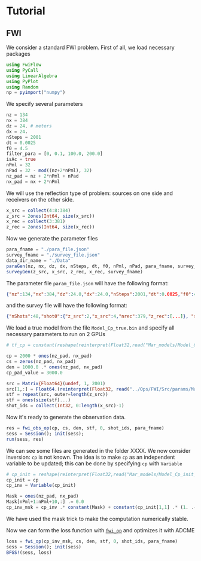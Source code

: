 # Tutorial 

## FWI

We consider a standard FWI problem. First of all, we load necessary packages
```julia
using FwiFlow
using PyCall
using LinearAlgebra
using PyPlot
using Random
np = pyimport("numpy")
```

We specify several parameters
```julia
nz = 134
nx = 384
dz = 24. # meters
dx = 24.
nSteps = 2001
dt = 0.0025
f0 = 4.5
filter_para = [0, 0.1, 100.0, 200.0]
isAc = true
nPml = 32
nPad = 32 - mod((nz+2*nPml), 32)
nz_pad = nz + 2*nPml + nPad
nx_pad = nx + 2*nPml
```

We will use the reflection type of problem: sources on one side and receivers on the other side. 
```julia
x_src = collect(4:8:384)
z_src = 2ones(Int64, size(x_src))
x_rec = collect(3:381)
z_rec = 2ones(Int64, size(x_rec))
```

Now we generate the parameter files 
```julia
para_fname = "./para_file.json"
survey_fname = "./survey_file.json"
data_dir_name = "./Data"
paraGen(nz, nx, dz, dx, nSteps, dt, f0, nPml, nPad, para_fname, survey_fname, data_dir_name)
surveyGen(z_src, x_src, z_rec, x_rec, survey_fname)
```
The parameter file `param_file.json` will have the following format:
```json
{"nz":134,"nx":384,"dz":24.0,"dx":24.0,"nSteps":2001,"dt":0.0025,"f0":4.5,"nPoints_pml":32,"nPad":26,"survey_fname":"./survey_file.json","data_dir_name":"./Data"}
```
and the survey file will have the following format:
```json
{"nShots":48,"shot0":{"z_src":2,"x_src":4,"nrec":379,"z_rec":[...]}, "shot1":{"z_src":2,"x_src":12,"nrec":379,"z_rec":[...]}, "shot2":...}
```

We load a true model from the file `Model_Cp_true.bin` and specify all necessary parameters to run on 2 GPUs
```julia
# tf_cp = constant(reshape(reinterpret(Float32,read("Mar_models/Model_Cp_true.bin")),(nz_pad, nx_pad)), dtype=Float64)

cp = 2000 * ones(nz_pad, nx_pad)
cs = zeros(nz_pad, nx_pad)
den = 1000.0 .* ones(nz_pad, nx_pad)
cp_pad_value = 3000.0

src = Matrix{Float64}(undef, 1, 2001)
src[1,:] = Float64.(reinterpret(Float32, read("../Ops/FWI/Src/params/Mar_source_2001.bin")))
stf = repeat(src, outer=length(z_src))
stf = ones(size(stf)...)
shot_ids = collect(Int32, 0:length(x_src)-1)
```

Now it's ready to generate the observation data. 
```julia
res = fwi_obs_op(cp, cs, den, stf, 0, shot_ids, para_fname)
sess = Session(); init(sess);
run(sess, res)
```

We can see some files are generated in the folder XXXX. We now consider inversion: `cp` is not known. The idea is to make `cp` as an independent variable to be updated; this can be done by specifying `cp` with `Variable`
```julia
# cp_init = reshape(reinterpret(Float32,read("Mar_models/Model_Cp_init_1D.bin")),(nz_pad, nx_pad))
cp_init = cp
cp_inv = Variable(cp_init)

Mask = ones(nz_pad, nx_pad)
Mask[nPml+1:nPml+10,:] .= 0.0
cp_inv_msk = cp_inv .* constant(Mask) + constant(cp_init[1,1] .* (1. .- Mask))
```
We have used the mask trick to make the computation numerically stable. 

Now we can form the loss function with [`fwi_op`](@ref) and optimizes it with ADCME
```julia
loss = fwi_op(cp_inv_msk, cs, den, stf, 0, shot_ids, para_fname)
sess = Session(); init(sess)
BFGS!(sess, loss)
```